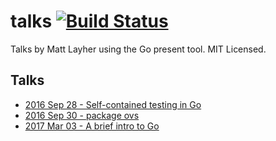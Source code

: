 talks [![Build Status](https://travis-ci.org/mdlayher/talks.svg?branch=master)](https://travis-ci.org/mdlayher/talks)
=====

Talks by Matt Layher using the Go present tool.  MIT Licensed.

Talks
-----
- [2016 Sep 28 - Self-contained testing in Go](http://go-talks.appspot.com/github.com/mdlayher/talks/self-contained-testing-in-go.slide)
- [2016 Sep 30 - package ovs](http://go-talks.appspot.com/github.com/mdlayher/talks/package-ovs.slide)
- [2017 Mar 03 - A brief intro to Go](http://go-talks.appspot.com/github.com/mdlayher/talks/a-brief-intro-to-go.slide)
